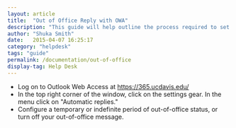```yaml
---
layout: article
title:  "Out of Office Reply with OWA"
description: "This guide will help outline the process required to set an Out of Office Reply with the Office 365 Web App."
author: "Shuka Smith"
date:   2015-04-07 16:25:17
category: "helpdesk"
tags: "guide"
permalink: /documentation/out-of-office
display-tag: Help Desk
---
```


<ul>
<li>Log on to Outlook Web Access at <a class="external-link" href="https://365.ucdavis.edu/" target="_blank" title="">https://365.ucdavis.edu/</a></li>
<li>In the top right corner of the window, click on the settings gear. <span>In the menu click on "Automatic replies."
</li>
<li>Configure a temporary or indefinite period of out-of-office status, or turn off your out-of-office message.</li>
</ul>